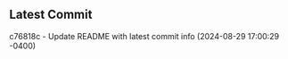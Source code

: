 
## Latest Commit
c76818c - Update README with latest commit info (2024-08-29 17:00:29 -0400) <Yunxi-Zhou>
